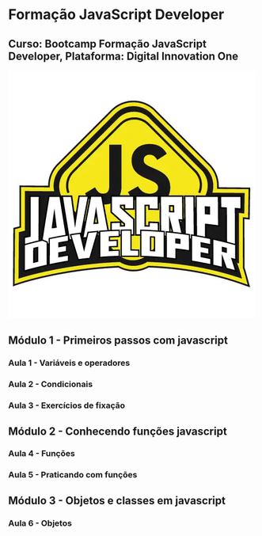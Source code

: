 # Formação JavaScript Developer
## Curso: Bootcamp Formação JavaScript Developer, Plataforma: Digital Innovation One
![imagem](/Imagens/Logo_Bootcamp.webp)

## Módulo 1 - Primeiros passos com javascript
### Aula 1 - Variáveis e operadores
### Aula 2 - Condicionais
### Aula 3 - Exercícios de fixação

## Módulo 2 - Conhecendo funções javascript
### Aula 4 - Funções
### Aula 5 - Praticando com funções

## Módulo 3 - Objetos e classes em javascript
### Aula 6 - Objetos
